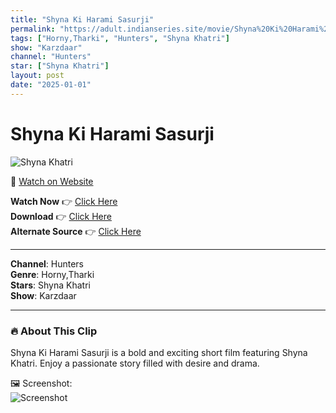 ```yaml
---
title: "Shyna Ki Harami Sasurji"
permalink: "https://adult.indianseries.site/movie/Shyna%20Ki%20Harami%20Sasurji"
tags: ["Horny,Tharki", "Hunters", "Shyna Khatri"]
show: "Karzdaar"
channel: "Hunters"
star: ["Shyna Khatri"]
layout: post
date: "2025-01-01"
---
```


# Shyna Ki Harami Sasurji

![Shyna Khatri](https://shorts.desisins.com/wp-content/uploads/2024/07/Shyna-Ki-Suasur-Ji-Hunters-Karzdaar-DesiSins.com_.jpg)

🔗 [Watch on Website](https://adult.indianseries.site/movie/Shyna%20Ki%20Harami%20Sasurji)

**Watch Now** 👉 [Click Here](https://adult.indianseries.site/movie/Shyna%20Ki%20Harami%20Sasurji)  
**Download** 👉 [Click Here](https://adult.indianseries.site/movie/Shyna%20Ki%20Harami%20Sasurji)  
**Alternate Source** 👉 [Click Here](https://adult.indianseries.site/movie/Shyna%20Ki%20Harami%20Sasurji)

---

**Channel**: Hunters  
**Genre**: Horny,Tharki  
**Stars**: Shyna Khatri  
**Show**: Karzdaar

---

### 🔥 About This Clip

Shyna Ki Harami Sasurji is a bold and exciting short film featuring Shyna Khatri. Enjoy a passionate story filled with desire and drama.
 
🖼️ Screenshot:  
![Screenshot](https://shorts.desisins.com/wp-content/uploads/2024/07/Shyna-Ki-Suasur-Ji-Hunters-Karzdaar-DesiSins.com_.jpg)
